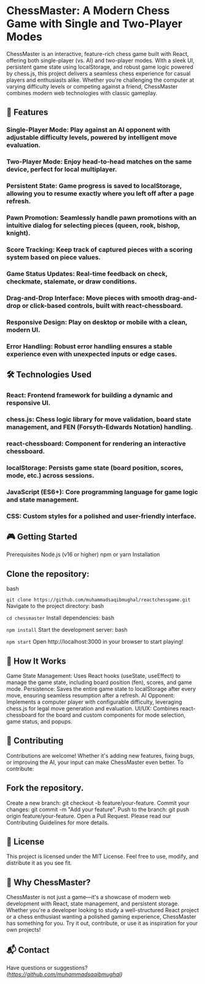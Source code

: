 # ChessMaster: A Modern Chess Game with Single and Two-Player Modes
 

ChessMaster is an interactive, feature-rich chess game built with React, offering both single-player (vs. AI) and two-player modes. With a sleek UI, persistent game state using localStorage, and robust game logic powered by chess.js, this project delivers a seamless chess experience for casual players and enthusiasts alike. Whether you're challenging the computer at varying difficulty levels or competing against a friend, ChessMaster combines modern web technologies with classic gameplay.

## 🚀 Features
### Single-Player Mode: Play against an AI opponent with adjustable difficulty levels, powered by intelligent move evaluation.
### Two-Player Mode: Enjoy head-to-head matches on the same device, perfect for local multiplayer.
### Persistent State: Game progress is saved to localStorage, allowing you to resume exactly where you left off after a page refresh.
### Pawn Promotion: Seamlessly handle pawn promotions with an intuitive dialog for selecting pieces (queen, rook, bishop, knight).
### Score Tracking: Keep track of captured pieces with a scoring system based on piece values.
### Game Status Updates: Real-time feedback on check, checkmate, stalemate, or draw conditions.
### Drag-and-Drop Interface: Move pieces with smooth drag-and-drop or click-based controls, built with react-chessboard.
### Responsive Design: Play on desktop or mobile with a clean, modern UI.
### Error Handling: Robust error handling ensures a stable experience even with unexpected inputs or edge cases.
## 🛠️ Technologies Used
### React: Frontend framework for building a dynamic and responsive UI.
### chess.js: Chess logic library for move validation, board state management, and FEN (Forsyth-Edwards Notation) handling.
### react-chessboard: Component for rendering an interactive chessboard.
### localStorage: Persists game state (board position, scores, mode, etc.) across sessions.
### JavaScript (ES6+): Core programming language for game logic and state management.
### CSS: Custom styles for a polished and user-friendly interface.
## 🎮 Getting Started
Prerequisites
Node.js (v16 or higher)
npm or yarn
Installation

## Clone the repository:
bash

`git clone https://github.com/muhammadsaqibmughal/reactchessgame.git`
Navigate to the project directory:
bash

`cd chessmaster`
Install dependencies:
bash

`npm install`
Start the development server:
bash

`npm start`
Open http://localhost:3000 in your browser to start playing!


## 🧠 How It Works
Game State Management: Uses React hooks (useState, useEffect) to manage the game state, including board position (fen), scores, and game mode.
Persistence: Saves the entire game state to localStorage after every move, ensuring seamless resumption after a refresh.
AI Opponent: Implements a computer player with configurable difficulty, leveraging chess.js for legal move generation and evaluation.
UI/UX: Combines react-chessboard for the board and custom components for mode selection, game status, and popups.
## 🤝 Contributing
Contributions are welcome! Whether it's adding new features, fixing bugs, or improving the AI, your input can make ChessMaster even better. To contribute:

## Fork the repository.
Create a new branch: git checkout -b feature/your-feature.
Commit your changes: git commit -m "Add your feature".
Push to the branch: git push origin feature/your-feature.
Open a Pull Request.
Please read our Contributing Guidelines for more details.

## 📜 License
This project is licensed under the MIT License. Feel free to use, modify, and distribute it as you see fit.

## 🌟 Why ChessMaster?
ChessMaster is not just a game—it's a showcase of modern web development with React, state management, and persistent storage. Whether you're a developer looking to study a well-structured React project or a chess enthusiast wanting a polished gaming experience, ChessMaster has something for you. Try it out, contribute, or use it as inspiration for your own projects!

## 📬 Contact
Have questions or suggestions? _(https://github.com/muhammadsaqibmughal)_
